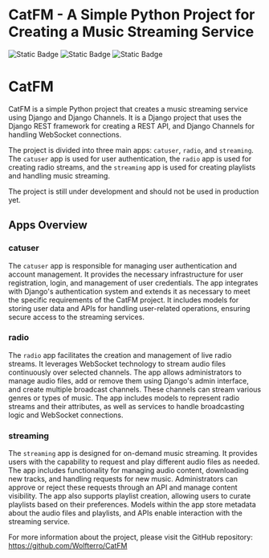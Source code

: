 # CatFM - A Simple Python Project for Creating a Music Streaming Service

![Static Badge](https://img.shields.io/badge/Python-3.9_%7C_3.10_%7C_3.11_%7C_3.12-blue)
![Static Badge](https://img.shields.io/badge/License-MIT_License-green)
![Static Badge](https://img.shields.io/badge/Coverage-0_%25-red)

# CatFM

CatFM is a simple Python project that creates a music streaming service using Django and Django Channels. It is a Django project that uses the Django REST framework for creating a REST API, and Django Channels for handling WebSocket connections.

The project is divided into three main apps: `catuser`, `radio`, and `streaming`. The `catuser` app is used for user authentication, the `radio` app is used for creating radio streams, and the `streaming` app is used for creating playlists and handling music streaming.

The project is still under development and should not be used in production yet.

## Apps Overview

### catuser

The `catuser` app is responsible for managing user authentication and account management. It provides the necessary infrastructure for user registration, login, and management of user credentials. The app integrates with Django's authentication system and extends it as necessary to meet the specific requirements of the CatFM project. It includes models for storing user data and APIs for handling user-related operations, ensuring secure access to the streaming services.

### radio

The `radio` app facilitates the creation and management of live radio streams. It leverages WebSocket technology to stream audio files continuously over selected channels. The app allows administrators to manage audio files, add or remove them using Django's admin interface, and create multiple broadcast channels. These channels can stream various genres or types of music. The app includes models to represent radio streams and their attributes, as well as services to handle broadcasting logic and WebSocket connections.

### streaming

The `streaming` app is designed for on-demand music streaming. It provides users with the capability to request and play different audio files as needed. The app includes functionality for managing audio content, downloading new tracks, and handling requests for new music. Administrators can approve or reject these requests through an API and manage content visibility. The app also supports playlist creation, allowing users to curate playlists based on their preferences. Models within the app store metadata about the audio files and playlists, and APIs enable interaction with the streaming service.

For more information about the project, please visit the GitHub repository: https://github.com/Wolfterro/CatFM